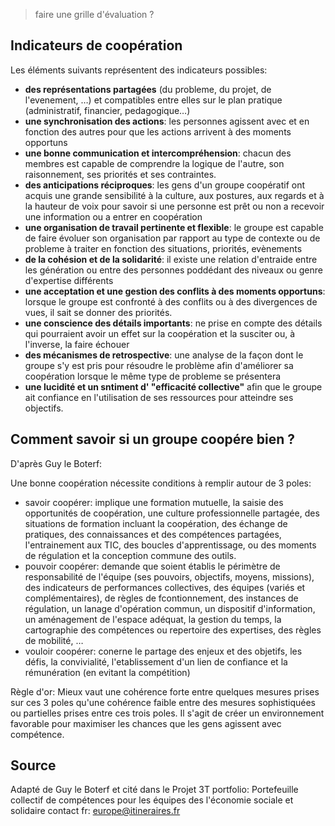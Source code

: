 <!--

---
title: Indicateurs de coopération 
description: voici une liste d'indicateurs qui reflètent le degré de coopération dans des groupes.
image_url: 
---

-->

> faire une grille d'évaluation ?

## Indicateurs de coopération 

Les éléments suivants représentent des indicateurs possibles:

- **des représentations partagées** (du probleme, du projet, de l'evenement, …) et compatibles entre elles sur le plan pratique (administratif, financier, pedagogique…)
- **une synchronisation des actions**: les personnes agissent avec et en fonction des autres pour que les actions arrivent à des moments opportuns
- **une bonne communication et intercompréhension**: chacun des membres est capable de comprendre la logique de l'autre, son raisonnement, ses priorités et ses contraintes.
- **des anticipations réciproques**: les gens d'un groupe coopératif ont acquis une grande sensibilité à la culture, aux postures, aux regards et à la hauteur de voix pour savoir si une personne est prêt ou non a recevoir une information ou a entrer en coopération
- **une organisation de travail pertinente et flexible**: le groupe est capable de faire évoluer son organisation par rapport au type de contexte ou de probleme à traiter en fonction des situations, priorités, evènements
- **de la cohésion et de la solidarité**: il existe une relation d'entraide entre les génération ou entre des personnes poddédant des niveaux ou genre d'expertise différents
- **une acceptation et une gestion des conflits à des moments opportuns**: lorsque le groupe est confronté à des conflits ou à des divergences de vues, il sait se donner des priorités.
- **une conscience des détails importants**: ne prise en compte des détails qui pourraient avoir un effet sur la coopération et la susciter ou, à l'inverse, la faire échouer
- **des mécanismes de retrospective**: une analyse de la façon dont le groupe s'y est pris pour résoudre le problème afin d'améliorer sa coopération lorsque le même type de probleme se présentera
- **une lucidité et un sntiment d' "efficacité collective"** afin que le groupe ait confiance en l'utilisation de ses ressources pour atteindre ses objectifs.

## Comment savoir si un groupe coopére bien ?

D'après Guy le Boterf:

Une bonne coopération nécessite conditions à remplir autour de 3 poles:
- savoir coopérer: implique une formation mutuelle, la saisie des opportunités de coopération, une culture professionnelle partagée, des situations de formation incluant la coopération, des échange de pratiques, des connaissances et des compétences partagées, l'entrainement aux TIC, des boucles d'apprentissage, ou des moments de régulation et la conception commune des outils. 
- pouvoir coopérer: demande que soient établis le périmètre de responsabilité de l'équipe (ses pouvoirs, objectifs, moyens, missions), des indicateurs de performances collectives, des équipes (variés et complémentaires), de règles de fcontionnement, des instances de régulation, un lanage d'opération commun, un dispositif d'information, un aménagement de l'espace adéquat, la gestion du temps, la cartographie des compétences ou repertoire des expertises, des règles de mobilité, …
- vouloir coopérer: conerne le partage des enjeux et des objetifs, les défis, la convivialité, l'etablissement d'un lien de confiance et la rémunération (en evitant la compétition)

Règle d'or: Mieux vaut une cohérence forte entre quelques mesures prises sur ces 3 poles qu'une cohérence faible entre des mesures sophistiquées ou partielles prises entre ces trois poles. Il s'agit de créer un environnement favorable pour maximiser les chances que les gens agissent avec compétence.


## Source

Adapté de Guy le Boterf et cité dans le Projet 3T portfolio: Portefeuille collectif de compétences pour les équipes des l'économie sociale et solidaire
contact fr: europe@itineraires.fr
